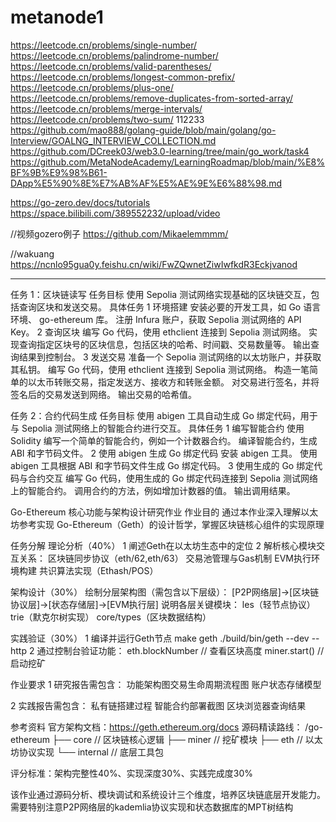 # metanode1

https://leetcode.cn/problems/single-number/
https://leetcode.cn/problems/palindrome-number/
https://leetcode.cn/problems/valid-parentheses/
https://leetcode.cn/problems/longest-common-prefix/
https://leetcode.cn/problems/plus-one/
https://leetcode.cn/problems/remove-duplicates-from-sorted-array/
https://leetcode.cn/problems/merge-intervals/
https://leetcode.cn/problems/two-sum/
112233
https://github.com/mao888/golang-guide/blob/main/golang/go-Interview/GOALNG_INTERVIEW_COLLECTION.md
https://github.com/DCreek03/web3.0-learning/tree/main/go_work/task4
https://github.com/MetaNodeAcademy/LearningRoadmap/blob/main/%E8%BF%9B%E9%98%B61-DApp%E5%90%8E%E7%AB%AF%E5%AE%9E%E6%88%98.md

https://go-zero.dev/docs/tutorials
https://space.bilibili.com/389552232/upload/video

//视频gozero例子
https://github.com/Mikaelemmmm/

//wakuang
https://ncnlo95gua0y.feishu.cn/wiki/FwZQwnetZiwIwfkdR3Eckjvanod

------------------------

任务 1：区块链读写 任务目标
使用 Sepolia 测试网络实现基础的区块链交互，包括查询区块和发送交易。
 具体任务
1 环境搭建
安装必要的开发工具，如 Go 语言环境、 go-ethereum 库。
注册 Infura 账户，获取 Sepolia 测试网络的 API Key。
2 查询区块
编写 Go 代码，使用 ethclient 连接到 Sepolia 测试网络。
实现查询指定区块号的区块信息，包括区块的哈希、时间戳、交易数量等。
输出查询结果到控制台。
3 发送交易
准备一个 Sepolia 测试网络的以太坊账户，并获取其私钥。
编写 Go 代码，使用 ethclient 连接到 Sepolia 测试网络。
构造一笔简单的以太币转账交易，指定发送方、接收方和转账金额。
对交易进行签名，并将签名后的交易发送到网络。
输出交易的哈希值。

任务 2：合约代码生成 任务目标
使用 abigen 工具自动生成 Go 绑定代码，用于与 Sepolia 测试网络上的智能合约进行交互。
 具体任务
1 编写智能合约
使用 Solidity 编写一个简单的智能合约，例如一个计数器合约。
编译智能合约，生成 ABI 和字节码文件。
2 使用 abigen 生成 Go 绑定代码
安装 abigen 工具。
使用 abigen 工具根据 ABI 和字节码文件生成 Go 绑定代码。
3 使用生成的 Go 绑定代码与合约交互
编写 Go 代码，使用生成的 Go 绑定代码连接到 Sepolia 测试网络上的智能合约。
调用合约的方法，例如增加计数器的值。
输出调用结果。




Go-Ethereum 核心功能与架构设计研究作业
作业目的
通过本作业深入理解以太坊参考实现 Go-Ethereum（Geth）的设计哲学，掌握区块链核心组件的实现原理

任务分解
理论分析（40%）
1 阐述Geth在以太坊生态中的定位
2 解析核心模块交互关系：
区块链同步协议（eth/62,eth/63）
交易池管理与Gas机制
EVM执行环境构建
共识算法实现（Ethash/POS）


架构设计（30%）
绘制分层架构图（需包含以下层级）：
[P2P网络层]->[区块链协议层]->[状态存储层]->[EVM执行层]
说明各层关键模块：
les（轻节点协议）
trie（默克尔树实现）
core/types（区块数据结构）

实践验证（30%）
1 编译并运行Geth节点
make geth
./build/bin/geth --dev --http
2 通过控制台验证功能：
eth.blockNumber // 查看区块高度
miner.start()   // 启动挖矿


作业要求
1 研究报告需包含：
功能架构图交易生命周期流程图
账户状态存储模型

2 实践报告需包含：
私有链搭建过程
智能合约部署截图
区块浏览器查询结果

参考资料
官方架构文档：https://geth.ethereum.org/docs
源码精读路线：
/go-ethereum
├── core      // 区块链核心逻辑
├── miner     // 挖矿模块
├── eth       // 以太坊协议实现
└── internal  // 底层工具包

评分标准：架构完整性40%、实现深度30%、实践完成度30%

该作业通过源码分析、模块调试和系统设计三个维度，培养区块链底层开发能力。需要特别注意P2P网络层的kademlia协议实现和状态数据库的MPT树结构

